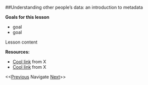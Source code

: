 ##Understanding other people’s data: an introduction to metadata

**Goals for this lesson**

* goal
* goal

Lesson content


**Resources:**

* [Cool link]() from X
* [Cool link]() from X

<<[Previous](https://github.com/cbahlai/OSRR_course/blob/master/03_skills_for_open_sci.md)  Navigate [Next](https://github.com/cbahlai/OSRR_course/blob/master/05_data_creation_authorship.md)>>

